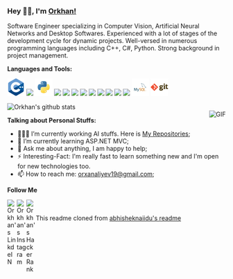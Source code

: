 ### Hey 👋🏽, I'm [Orkhan!](https://github.com/aliyevorkhan) 

Software Engineer specializing in Computer Vision, Artificial Neural Networks and Desktop Softwares. Experienced with a lot of stages of the development cycle for dynamic projects. Well-versed in numerous programming languages including C++, C#, Python. Strong background in project management.

**Languages and Tools:**  

<code><img height="40" src="https://raw.githubusercontent.com/github/explore/80688e429a7d4ef2fca1e82350fe8e3517d3494d/topics/cpp/cpp.png"></code>
<code><img height="40" src="https://www.cnjobs.dk/drupal/sites/default/files/2019-01/csharp-01.png"></code>
<code><img height="40" src="https://raw.githubusercontent.com/github/explore/80688e429a7d4ef2fca1e82350fe8e3517d3494d/topics/python/python.png"></code>
<code><img height="40" src="https://miro.medium.com/max/5200/0*SxX1UD9Ok_VaCgO-.png"></code>
<code><img height="40" src="https://img2.pngindir.com/20180531/kph/kisspng-gnu-linux-naming-controversy-linux-distribution-li-5b0f779c7eda37.7835322215277403165196.jpg"></code>
<code><img height="40" src="https://seeklogo.com/images/O/opencv-logo-2E094ACFAC-seeklogo.com.png"></code>
<code><img height="40" src="https://miro.medium.com/max/480/1*MCpM5idqhNRjoWCfb_60OA.png"></code>
<code><img height="40" src="https://miro.medium.com/max/2894/0*91DAY0P8BdXHdp7l.png"></code>
<code><img height="40" src="https://www.openmp.org/wp-content/uploads/openmp-enabling-hpc-since-1997.png"></code>
<code><img height="40" src="https://miro.medium.com/fit/c/1838/551/1*wwnExqe720PPHykHhs5Hqw.png"></code>
<code><img height="40" src="https://img2.pngindir.com/20180806/pla/kisspng-visual-studio-2010-d%C3%A9veloppez-pour-le-web-avec-c-inicio-resyst-softwares-5b6887f22b0353.2037366115335772021762.jpg"></code>
<code><img height="40" src="https://img.favpng.com/17/5/2/asp-net-mvc-logo-net-framework-model-view-controller-png-favpng-v24xiWvwG7hnY9K1Y9P8y3tfs.jpg"></code>
<code><img height="40" src="https://raw.githubusercontent.com/github/explore/80688e429a7d4ef2fca1e82350fe8e3517d3494d/topics/mysql/mysql.png"></code>
<code><img height="40" src="https://raw.githubusercontent.com/github/explore/80688e429a7d4ef2fca1e82350fe8e3517d3494d/topics/git/git.png"></code>

![Orkhan's github stats](https://github-readme-stats.vercel.app/api?username=aliyevorkhan&show_icons=true&title_color=fff&icon_color=79ff97&text_color=9f9f9f&bg_color=151515)
<br />
<img align="right" alt="GIF" src="https://media.giphy.com/media/836HiJc7pgzy8iNXCn/giphy.gif" />
  
**Talking about Personal Stuffs:**

- 👨🏽‍💻 I’m currently working AI stuffs. Here is [My Repositories](https://github.com/aliyevorkhan?tab=repositories);
- 🌱 I’m currently learning ASP.NET MVC; 
- 💬 Ask me about anything, I am happy to help;
- ⚡️ Interesting-Fact: I'm really fast to learn something new and I'm open for new technologies too.
- 📫 How to reach me: orxanaliyev19@gmail.com;

**Follow Me**

<a href="https://www.linkedin.com/in/aliyevorkhan1/">
  <img align="left" alt="Orkhan's LinkdeIN" width="22px" src="https://cdn.jsdelivr.net/npm/simple-icons@v3/icons/linkedin.svg" />
</a>
<a href="https://www.instagram.com/theorkh/">
  <img align="left" alt="Orkhan's Instagram" width="22px" src="https://cdn.jsdelivr.net/npm/simple-icons@v3/icons/instagram.svg" />
</a>
<a href="https://www.hackerrank.com/orxanaliyev19">
  <img align="left" alt="Orkhan's HackerRank" width="22px" src="https://cdn.jsdelivr.net/npm/simple-icons@3.4.0/icons/hackerrank.svg" />
</a>
<br/><br/>
This readme cloned from <a href="https://github.com/abhisheknaiidu">abhisheknaiidu's readme</a>
